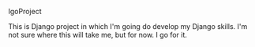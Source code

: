 IgoProject

This is Django project in which I'm going do develop my Django skills.
I'm not sure where this will take me, but for now. I go for it.
